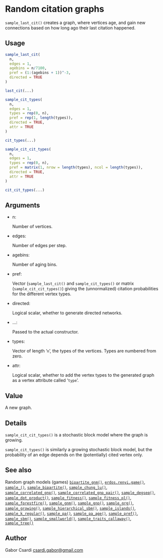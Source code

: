 # Random citation graphs

`sample_last_cit()` creates a graph, where vertices age, and gain new
connections based on how long ago their last citation happened.

## Usage

``` r
sample_last_cit(
  n,
  edges = 1,
  agebins = n/7100,
  pref = (1:(agebins + 1))^-3,
  directed = TRUE
)

last_cit(...)

sample_cit_types(
  n,
  edges = 1,
  types = rep(0, n),
  pref = rep(1, length(types)),
  directed = TRUE,
  attr = TRUE
)

cit_types(...)

sample_cit_cit_types(
  n,
  edges = 1,
  types = rep(0, n),
  pref = matrix(1, nrow = length(types), ncol = length(types)),
  directed = TRUE,
  attr = TRUE
)

cit_cit_types(...)
```

## Arguments

- n:

  Number of vertices.

- edges:

  Number of edges per step.

- agebins:

  Number of aging bins.

- pref:

  Vector (`sample_last_cit()` and `sample_cit_types()` or matrix
  (`sample_cit_cit_types()`) giving the (unnormalized) citation
  probabilities for the different vertex types.

- directed:

  Logical scalar, whether to generate directed networks.

- ...:

  Passed to the actual constructor.

- types:

  Vector of length ‘`n`’, the types of the vertices. Types are numbered
  from zero.

- attr:

  Logical scalar, whether to add the vertex types to the generated graph
  as a vertex attribute called ‘`type`’.

## Value

A new graph.

## Details

`sample_cit_cit_types()` is a stochastic block model where the graph is
growing.

`sample_cit_types()` is similarly a growing stochastic block model, but
the probability of an edge depends on the (potentially) cited vertex
only.

## See also

Random graph models (games)
[`bipartite_gnm()`](https://r.igraph.org/reference/sample_bipartite_gnm.md),
[`erdos.renyi.game()`](https://r.igraph.org/reference/erdos.renyi.game.md),
[`sample_()`](https://r.igraph.org/reference/sample_.md),
[`sample_bipartite()`](https://r.igraph.org/reference/sample_bipartite.md),
[`sample_chung_lu()`](https://r.igraph.org/reference/sample_chung_lu.md),
[`sample_correlated_gnp()`](https://r.igraph.org/reference/sample_correlated_gnp.md),
[`sample_correlated_gnp_pair()`](https://r.igraph.org/reference/sample_correlated_gnp_pair.md),
[`sample_degseq()`](https://r.igraph.org/reference/sample_degseq.md),
[`sample_dot_product()`](https://r.igraph.org/reference/sample_dot_product.md),
[`sample_fitness()`](https://r.igraph.org/reference/sample_fitness.md),
[`sample_fitness_pl()`](https://r.igraph.org/reference/sample_fitness_pl.md),
[`sample_forestfire()`](https://r.igraph.org/reference/sample_forestfire.md),
[`sample_gnm()`](https://r.igraph.org/reference/sample_gnm.md),
[`sample_gnp()`](https://r.igraph.org/reference/sample_gnp.md),
[`sample_grg()`](https://r.igraph.org/reference/sample_grg.md),
[`sample_growing()`](https://r.igraph.org/reference/sample_growing.md),
[`sample_hierarchical_sbm()`](https://r.igraph.org/reference/sample_hierarchical_sbm.md),
[`sample_islands()`](https://r.igraph.org/reference/sample_islands.md),
[`sample_k_regular()`](https://r.igraph.org/reference/sample_k_regular.md),
[`sample_pa()`](https://r.igraph.org/reference/sample_pa.md),
[`sample_pa_age()`](https://r.igraph.org/reference/sample_pa_age.md),
[`sample_pref()`](https://r.igraph.org/reference/sample_pref.md),
[`sample_sbm()`](https://r.igraph.org/reference/sample_sbm.md),
[`sample_smallworld()`](https://r.igraph.org/reference/sample_smallworld.md),
[`sample_traits_callaway()`](https://r.igraph.org/reference/sample_traits_callaway.md),
[`sample_tree()`](https://r.igraph.org/reference/sample_tree.md)

## Author

Gabor Csardi <csardi.gabor@gmail.com>

